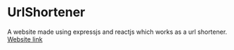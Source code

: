 # UrlShortener
A website made using expressjs and reactjs which works as a url shortener.
[Website link](https://urlshortener-gr27.onrender.com)

